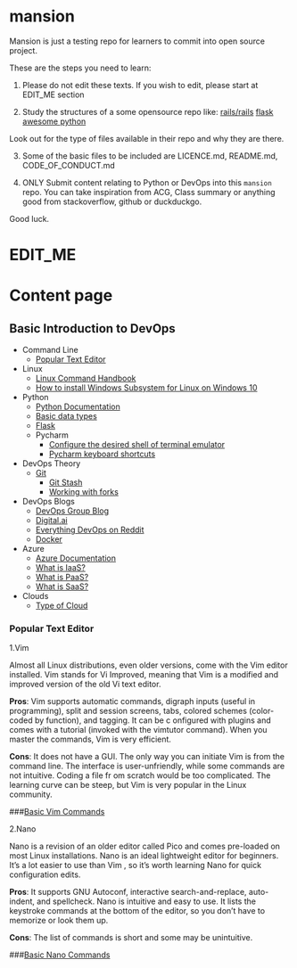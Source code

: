 # mansion

Mansion is just a testing repo for learners to commit into open source project.

These are the steps you need to learn:

1. Please do not edit these texts. If you wish to edit, please start at EDIT_ME section

2. Study the structures of a some opensource repo like:
[rails/rails](https://github.com/rails/rails)
[flask](https://github.com/pallets/flask)
[awesome python](https://github.com/vinta/awesome-python)

Look out for the type of files available in their repo and why they are there.

3. Some of the basic files to be included are LICENCE.md, README.md, CODE_OF_CONDUCT.md

4. ONLY Submit content relating to Python or DevOps into this `mansion` repo. You can take inspiration from ACG, Class summary or anything good from stackoverflow, github or duckduckgo.

Good luck.

# EDIT_ME

# Content page

## Basic Introduction to DevOps

- Command Line
  - [Popular Text Editor](https://github.com/dlow1980/mansion/blob/main/README.md#popular-text-editor)
- Linux
  - [Linux Command Handbook](https://www.freecodecamp.org/news/the-linux-commands-handbook/)
  - [How to install Windows Subsystem for Linux on Windows 10](https://www.windowscentral.com/install-windows-subsystem-linux-windows-10)
- Python
  - [Python Documentation](https://www.python.org/doc/)
  - [Basic data types](https://realpython.com/python-data-types/)
  - [Flask](https://flask.palletsprojects.com/en/1.1.x/)
  - Pycharm
    - [Configure the desired shell of terminal emulator](https://www.jetbrains.com/help/pycharm/terminal-emulator.html#configure-the-terminal-emulator)
    - [Pycharm keyboard shortcuts](https://www.jetbrains.com/help/pycharm/mastering-keyboard-shortcuts.html)
- DevOps Theory
  - [Git](https://git-scm.com/docs)
    - [Git Stash](https://www.atlassian.com/git/tutorials/saving-changes/git-stash)
    - [Working with forks](https://docs.github.com/en/github/collaborating-with-issues-and-pull-requests/working-with-forks)
- DevOps Blogs
  - [DevOps Group Blog](https://www.devopsgroup.com/blog/)
  - [Digital.ai](https://digital.ai/catalyst-blog)
  - [Everything DevOps on Reddit](https://www.reddit.com/r/devops/)
  - [Docker](https://docs.docker.com/get-started/overview/)
- Azure
  - [Azure Documentation](https://docs.microsoft.com/en-us/azure/?product=featured)
  - [What is IaaS?](https://azure.microsoft.com/en-us/overview/what-is-iaas/)
  - [What is PaaS?](https://azure.microsoft.com/en-us/overview/what-is-paas/)
  - [What is SaaS?](https://azure.microsoft.com/en-us/overview/what-is-saas/)
- Clouds
  - [Type of Cloud](https://www.bmc.com/blogs/saas-vs-paas-vs-iaas-whats-the-difference-and-how-to-choose/)

### Popular Text Editor
  1.Vim
  
  Almost all Linux distributions, even older versions, come with the Vim editor installed. Vim stands for Vi Improved, meaning that Vim is a modified and improved version of  the old Vi   text editor.

  **Pros**: Vim supports automatic commands, digraph inputs (useful in programming), split and session screens, tabs, colored schemes (color-coded by function), and tagging.   It can be c onfigured with plugins and comes with a tutorial (invoked with the vimtutor command). When you master the commands, Vim is very efficient.

  **Cons**: It does not have a GUI. The only way you can initiate Vim is from the command line. The interface is user-unfriendly, while some commands are not intuitive. Coding a file fr om scratch would be too complicated. The learning curve can be steep, but Vim is very popular in the Linux community.
  
  ###[Basic Vim Commands](https://coderwall.com/p/adv71w/basic-vim-commands-for-getting-started)

 2.Nano
 
 Nano is a revision of an older editor called Pico and comes pre-loaded on most Linux installations. Nano is an ideal lightweight editor for beginners. It’s a lot easier to  use than Vim , so it’s worth learning Nano for quick configuration edits.

 **Pros**: It supports GNU Autoconf, interactive search-and-replace, auto-indent, and spellcheck. Nano is intuitive and easy to use. It lists the keystroke commands at the bottom of the editor, so you don’t have to memorize or look them up.

 **Cons**: The list of commands is short and some may be unintuitive.
 
 ###[Basic Nano Commands](https://www.nano-editor.org/dist/latest/cheatsheet.html)


